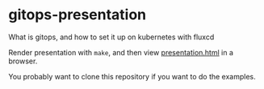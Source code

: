 # gitops-presentation

What is gitops, and how to set it up on kubernetes with fluxcd

Render presentation with `make`, and then view [presentation.html](presentation.html) in a browser.

You probably want to clone this repository if you want to do the examples.
